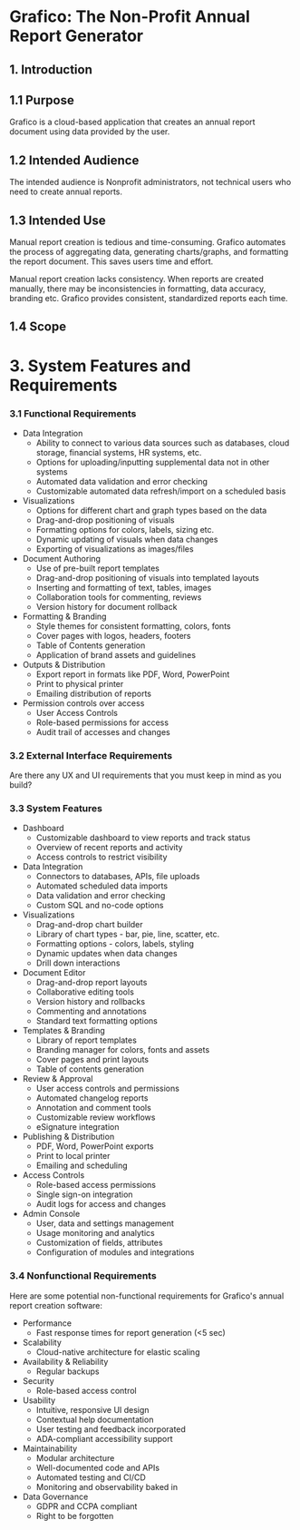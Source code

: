 # Grafico: The Non-Profit Annual Report Generator

## 1. Introduction

## 1.1 Purpose
Grafico is a cloud-based application that creates an annual report document using data provided by the user. 

## 1.2 Intended Audience
The intended audience is Nonprofit administrators, not technical users who need to create annual reports.

## 1.3 Intended Use
Manual report creation is tedious and time-consuming. Grafico automates the process of aggregating data, generating charts/graphs, and formatting the report document. This saves users time and effort.

Manual report creation lacks consistency. When reports are created manually, there may be inconsistencies in formatting, data accuracy, branding etc. Grafico provides consistent, standardized reports each time.

## 1.4 Scope

# 3. System Features and Requirements
### 3.1 Functional Requirements
- Data Integration
  - Ability to connect to various data sources such as databases, cloud storage, financial systems, HR systems, etc.
  - Options for uploading/inputting supplemental data not in other systems
  - Automated data validation and error checking
  - Customizable automated data refresh/import on a scheduled basis
- Visualizations
  - Options for different chart and graph types based on the data
  - Drag-and-drop positioning of visuals
  - Formatting options for colors, labels, sizing etc.
  - Dynamic updating of visuals when data changes
  - Exporting of visualizations as images/files
- Document Authoring
  - Use of pre-built report templates
  - Drag-and-drop positioning of visuals into templated layouts
  - Inserting and formatting of text, tables, images
  - Collaboration tools for commenting, reviews
  - Version history for document rollback
- Formatting & Branding
  - Style themes for consistent formatting, colors, fonts
  - Cover pages with logos, headers, footers
  - Table of Contents generation
  - Application of brand assets and guidelines
- Outputs & Distribution
  - Export report in formats like PDF, Word, PowerPoint
  - Print to physical printer
  - Emailing distribution of reports
- Permission controls over access
  - User Access Controls
  - Role-based permissions for access
  - Audit trail of accesses and changes

### 3.2 External Interface Requirements
Are there any UX and UI requirements that you must keep in mind as you build?

### 3.3 System Features
- Dashboard
  - Customizable dashboard to view reports and track status
  - Overview of recent reports and activity
  - Access controls to restrict visibility
- Data Integration
  - Connectors to databases, APIs, file uploads
  - Automated scheduled data imports
  - Data validation and error checking
  - Custom SQL and no-code options
- Visualizations
  - Drag-and-drop chart builder
  - Library of chart types - bar, pie, line, scatter, etc.
  - Formatting options - colors, labels, styling
  - Dynamic updates when data changes
  - Drill down interactions
- Document Editor
  - Drag-and-drop report layouts
  - Collaborative editing tools
  - Version history and rollbacks
  - Commenting and annotations
  - Standard text formatting options
- Templates & Branding
  - Library of report templates
  - Branding manager for colors, fonts and assets
  - Cover pages and print layouts
  - Table of contents generation
- Review & Approval
  - User access controls and permissions
  - Automated changelog reports
  - Annotation and comment tools
  - Customizable review workflows 
  - eSignature integration
- Publishing & Distribution
  - PDF, Word, PowerPoint exports
  - Print to local printer
  - Emailing and scheduling
- Access Controls
  - Role-based access permissions
  - Single sign-on integration  
  - Audit logs for access and changes
- Admin Console
  - User, data and settings management
  - Usage monitoring and analytics
  - Customization of fields, attributes
  - Configuration of modules and integrations

### 3.4 Nonfunctional Requirements
Here are some potential non-functional requirements for Grafico's annual report creation software:
- Performance
  - Fast response times for report generation (<5 sec)
- Scalability
  - Cloud-native architecture for elastic scaling
- Availability & Reliability
  - Regular backups
- Security
  - Role-based access control
- Usability
  - Intuitive, responsive UI design
  - Contextual help documentation
  - User testing and feedback incorporated
  - ADA-compliant accessibility support
- Maintainability
  - Modular architecture
  - Well-documented code and APIs
  - Automated testing and CI/CD
  - Monitoring and observability baked in
- Data Governance
  - GDPR and CCPA compliant
  - Right to be forgotten
